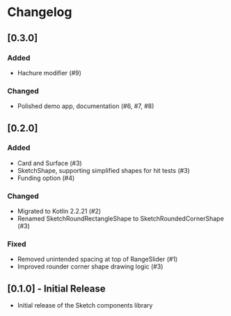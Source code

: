# Changelog

## [0.3.0]

### Added
- Hachure modifier (#9)

### Changed
- Polished demo app, documentation (#6, #7, #8)

## [0.2.0]

### Added
- Card and Surface (#3)
- SketchShape, supporting simplified shapes for hit tests (#3)
- Funding option (#4)

### Changed
- Migrated to Kotlin 2.2.21 (#2)
- Renamed SketchRoundRectangleShape to SketchRoundedCornerShape (#3)

### Fixed
- Removed unintended spacing at top of RangeSlider (#1)
- Improved rounder corner shape drawing logic (#3)

## [0.1.0] - Initial Release

- Initial release of the Sketch components library
